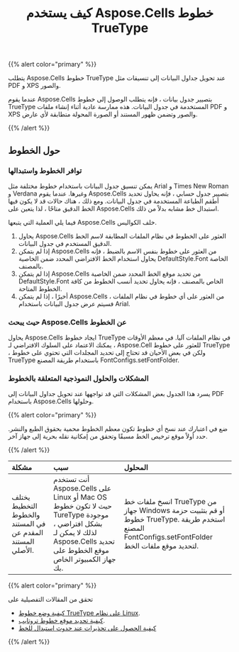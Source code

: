 ﻿---
title: كيف يستخدم Aspose.Cells خطوط TrueType
type: docs
weight: 10
url: /ar/java/how-aspose-cells-uses-truetype-fonts/
---
{{% alert color="primary" %}}

يتطلب Aspose.Cells خطوط TrueType عند تحويل جداول البيانات إلى تنسيقات مثل PDF و XPS والصور.

عندما يقوم Aspose.Cells بتصيير جدول بيانات ، فإنه يتطلب الوصول إلى خطوط TrueType المستخدمة في جدول البيانات. هذه ممارسة عادية أثناء إنشاء ملفات PDF و XPS والصور وتضمن ظهور المستند أو الصورة المحولة متطابقة لأي عارض.

{{% /alert %}}

## **حول الخطوط**

### **توافر الخطوط واستبدالها**

يمكن تنسيق جدول البيانات باستخدام خطوط مختلفة مثل Arial و Times New Roman و Verdana وغيرها. عندما يقوم Aspose.Cells بتصيير جدول حسابي ، فإنه يحاول تحديد أطقم الطباعة المستخدمة في جدول البيانات. ومع ذلك ، هناك حالات قد لا يكون فيها الخط الدقيق متاحًا ، لذا يتعين على Aspose.Cells استبدال خط مشابه بدلاً من ذلك.

فيما يلي العملية التي يتبعها Aspose.Cells خلف الكواليس.

1. يحاول Aspose.Cells العثور على الخطوط في نظام الملفات المطابقة لاسم الخط الدقيق المستخدم في جدول البيانات.
1. إذا لم يتمكن Aspose.Cells من العثور على خطوط بنفس الاسم بالضبط ، فإنه يحاول استخدام الخط الافتراضي المحدد ضمن الخاصية DefaultStyle.Font الخاصة بالمصنف.
1. إذا لم يتمكن Aspose.Cells من تحديد موقع الخط المحدد ضمن الخاصية DefaultStyle.Font الخاص بالمصنف ، فإنه يحاول تحديد أنسب الخطوط من كافة الخطوط المتاحة.
1. أخيرًا ، إذا لم يتمكن Aspose.Cells من العثور على أي خطوط في نظام الملفات ، فسيتم عرض جدول البيانات باستخدام Arial.

### **حيث يبحث Aspose.Cells عن الخطوط**

يحاول Aspose.Cells ايجاد خطوط TrueType في نظام الملفات آليا. في معظم الأوقات ، يمكنك الاعتماد على السلوك الافتراضي لـ Aspose.Cell للعثور على خطوط TrueType ، ولكن في بعض الأحيان قد تحتاج إلى تحديد المجلدات التي تحتوي على خطوط TrueType باستخدام طريقة المصنع FontConfigs.setFontFolder.

### **المشكلات والحلول النموذجية المتعلقة بالخطوط**

يسرد هذا الجدول بعض المشكلات التي قد تواجهها عند تحويل جداول البيانات إلى PDF باستخدام Aspose.Cells وحلولها.

{{% alert color="primary" %}}

 ضع في اعتبارك عند نسخ أي خطوط تكون معظم الخطوط محمية بحقوق الطبع والنشر. حدد أولاً موقع ترخيص الخط مسبقًا وتحقق من إمكانية نقله بحرية إلى جهاز آخر.

{{% /alert %}}

|**مشكلة** |**سبب** |**المحلول** |
|:- |:- |:- |
| يختلف التخطيط والخطوط في المستند المقدم عن المستند الأصلي.| أنت تستخدم Aspose.Cells على Linux أو Mac OS حيث لا تكون خطوط TureType موجودة بشكل افتراضي ، لذلك لا يمكن لـ Aspose.Cells تحديد موقع الخطوط على جهاز الكمبيوتر الخاص بك.|انسخ ملفات خط TrueType من جهاز Windows أو قم بتثبيت حزمة خطوط TrueType. استخدم طريقة المصنع FontConfigs.setFontFolder لتحديد موقع ملفات الخط.|

{{% alert color="primary" %}}

تحقق من المقالات التفصيلية على

- [كيفية وضع خطوط TrueType على نظام Linux](/cells/ar/java/how-to-install-truetype-fonts-on-linux/).
- [كيفية تحديد موقع خطوط تروتايب](/cells/ar/java/how-to-specify-truetype-fonts-location/).
- [كيفية الحصول على تحذيرات عند حدوث استبدال للخط](/cells/ar/java/get-warnings-for-font-substitution-while-rendering-excel-file/)

{{% /alert %}}
